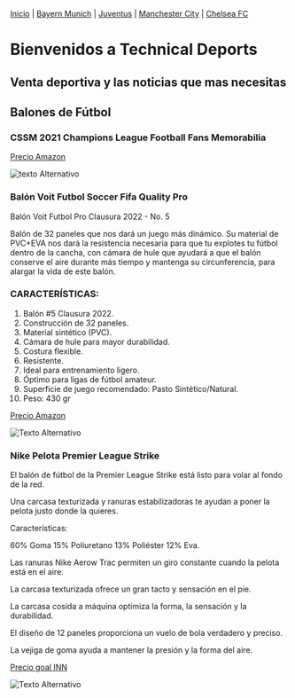 [Inicio](./index_.md) | [Bayern Munich](./Bayern.md) | [Juventus](./Juventus.md) | [Manchester City](./ManchesterCity.md) | [Chelsea FC](./Chelsea.md)
# Bienvenidos a Technical Deports 
## Venta deportiva y las noticias que mas necesitas

## Balones de Fútbol

### CSSM 2021 Champions League Football Fans Memorabilia

[Precio Amazon](https://www.amazon.com.mx/CSSM-Champions-Memorabilia-cumplea%C3%B1os-Vacaciones/dp/B092VC4T2K/ref=asc_df_B092VC4T2K/?tag=gledskshopmx-20&linkCode=df0&hvadid=547233364238&hvpos=&hvnetw=g&hvrand=13067906349310552204&hvpone=&hvptwo=&hvqmt=&hvdev=c&hvdvcmdl=&hvlocint=&hvlocphy=1010043&hvtargid=pla-1464073161355&psc=1) 

![texto Alternativo](https://m.media-amazon.com/images/I/51WLN6K4OnS._AC_.jpg)

### Balón Voit Futbol Soccer Fifa Quality Pro 
Balón Voit Futbol Pro Clausura 2022 - No. 5

Balón de 32 paneles que nos dará un juego más dinámico. Su material de PVC+EVA nos dará la resistencia necesaria para que tu explotes tu fútbol dentro de la cancha, con cámara de hule que ayudará a que el balón conserve el aire durante más tiempo y mantenga su circunferencia, para alargar la vida de este balón.

### CARACTERÍSTICAS:

1. Balón #5 Clausura 2022.
2. Construcción de 32 paneles.
3. Material sintético (PVC).
4. Cámara de hule para mayor durabilidad.
5. Costura flexible.
6. Resistente.
7. Ideal para entrenamiento ligero.
8. Óptimo para ligas de fútbol amateur.
9. Superficie de juego recomendado: Pasto Sintético/Natural.
10. Peso: 430 gr

[Precio Amazon](https://articulo.mercadolibre.com.mx/MLM-1376396417-balon-voit-futbol-soccer-fifa-quality-pro-clausura-2022-5-_JM?matt_tool=37522206&matt_word=&matt_source=google&matt_campaign_id=15700527986&matt_ad_group_id=137274932851&matt_match_type=&matt_network=g&matt_device=c&matt_creative=571859879720&matt_keyword=&matt_ad_position=&matt_ad_type=pla&matt_merchant_id=248359733&matt_product_id=MLM1376396417&matt_product_partition_id=1412990831242&matt_target_id=pla-1412990831242&gclid=EAIaIQobChMIv5mx3M689gIVOgytBh02vge4EAQYAiABEgIBp_D_BwE)

![Texto Alternativo](https://http2.mlstatic.com/D_NQ_NP_936897-MLM49066403494_022022-O.webp)

### Nike Pelota Premier League Strike
El balón de fútbol de la Premier League Strike está listo para volar al fondo de la red.

Una carcasa texturizada y ranuras estabilizadoras te ayudan a poner la pelota justo donde la quieres.

Características:

60% Goma 15% Poliuretano 13% Poliéster 12% Eva.

Las ranuras Nike Aerow Trac permiten un giro constante cuando la pelota está en el aire.

La carcasa texturizada ofrece un gran tacto y sensación en el pie.

La carcasa cosida a máquina optimiza la forma, la sensación y la durabilidad.

El diseño de 12 paneles proporciona un vuelo de bola verdadero y preciso.

La vejiga de goma ayuda a mantener la presión y la forma del aire.

[Precio goal INN](https://www.goalinn.com/futbol/nike-pelota-premier-league-strike/138345893/p?utm_source=google_products&utm_medium=merchant&id_producte=14117324&country=mx&gclid=EAIaIQobChMI2e261M-89gIVYj2tBh3wBwIMEAQYBCABEgKCBPD_BwE&gclsrc=aw.ds)

![Texto Alternativo](https://www.goalinn.com/f/13834/138345893/nike-pelota-premier-league-strike.jpg)
